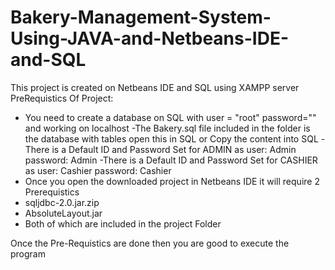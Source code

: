 # Bakery-Management-System-Using-JAVA-and-Netbeans-IDE-and-SQL
This project is created on Netbeans IDE and SQL  using XAMPP server
PreRequistics Of Project:
- You need to create a database on  SQL with user = "root" password="" and working on localhost
 -The Bakery.sql file included in the folder is the database with tables open this in SQL or Copy the content into SQL
 -There is a Default ID and Password Set for ADMIN as user: Admin password: Admin
 -There is a Default ID and Password Set for CASHIER as user: Cashier password: Cashier
- Once you open the downloaded project in Netbeans IDE it will require 2 Prerequistics
 - sqljdbc-2.0.jar.zip
 - AbsoluteLayout.jar
- Both of which are included in the project Folder

Once the Pre-Requistics are done then you are good to execute the program
